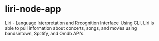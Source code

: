 # liri-node-app

Liri - Language Interpretation and Recognition Interface.
Using CLI, Liri is able to pull information about concerts, songs, and movies using bandsintown, Spotify, and Omdb API's.

